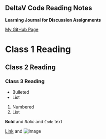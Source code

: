 ## DeltaV Code Reading Notes
**Learning Journal for Discussion Assignments**

[My GitHub Page](https://kimcooprider.github.io/reading-notes/)

# Class 1 Reading
## Class 2 Reading
### Class 3 Reading

- Bulleted
- List

1. Numbered
2. List

**Bold** and _Italic_ and `Code` text

[Link](url) and ![Image](src)
```
